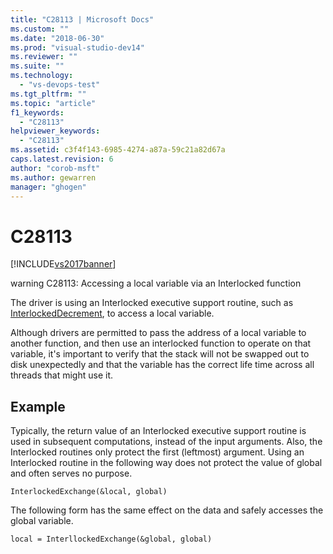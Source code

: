 ```yaml
---
title: "C28113 | Microsoft Docs"
ms.custom: ""
ms.date: "2018-06-30"
ms.prod: "visual-studio-dev14"
ms.reviewer: ""
ms.suite: ""
ms.technology: 
  - "vs-devops-test"
ms.tgt_pltfrm: ""
ms.topic: "article"
f1_keywords: 
  - "C28113"
helpviewer_keywords: 
  - "C28113"
ms.assetid: c3f4f143-6985-4274-a87a-59c21a82d67a
caps.latest.revision: 6
author: "corob-msft"
ms.author: gewarren
manager: "ghogen"
---
```

# C28113
[!INCLUDE[vs2017banner](../includes/vs2017banner.md)]

  
warning C28113: Accessing a local variable via an Interlocked function  
  
 The driver is using an Interlocked executive support routine, such as [InterlockedDecrement](http://msdn.microsoft.com/library/windows/hardware/ff547871.aspx), to access a local variable.  
  
 Although drivers are permitted to pass the address of a local variable to another function, and then use an interlocked function to operate on that variable, it's important to verify that the stack will not be swapped out to disk unexpectedly and that the variable has the correct life time across all threads that might use it.  
  
## Example  
 Typically, the return value of an Interlocked executive support routine is used in subsequent computations, instead of the input arguments. Also, the Interlocked routines only protect the first (leftmost) argument. Using an Interlocked routine in the following way does not protect the value of global and often serves no purpose.  
  
```  
InterlockedExchange(&local, global)  
```  
  
 The following form has the same effect on the data and safely accesses the global variable.  
  
```  
local = InterllockedExchange(&global, global)  
  
```



